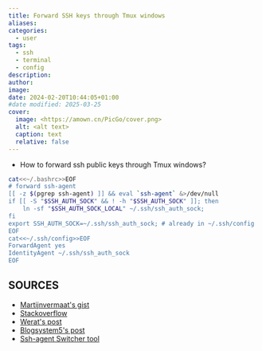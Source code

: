 ```yaml
---
title: Forward SSH keys through Tmux windows
aliases: 
categories:
  - user
tags:
  - ssh
  - terminal
  - config
description: 
author: 
image: 
date: 2024-02-20T10:44:05+01:00
#date modified: 2025-03-25
cover:
  image: <https://amown.cn/PicGo/cover.png>
  alt: <alt text>
  caption: text
  relative: false
---
```


* How to forward ssh public keys through Tmux windows?

```bash
cat<<~/.bashrc>>EOF
# forward ssh-agent
[[ -z $(pgrep ssh-agent) ]] && eval `ssh-agent` &>/dev/null
if [[ -S "$SSH_AUTH_SOCK" && ! -h "$SSH_AUTH_SOCK" ]]; then
    ln -sf "$SSH_AUTH_SOCK_LOCAL" ~/.ssh/ssh_auth_sock;
fi
export SSH_AUTH_SOCK=~/.ssh/ssh_auth_sock; # already in ~/.ssh/config
EOF
cat<<~/.ssh/config>>EOF
ForwardAgent yes
IdentityAgent ~/.ssh/ssh_auth_sock
EOF
```

## SOURCES

* [Martijnvermaat's gist](https://gist.github.com/martijnvermaat/8070533)
* [Stackoverflow](https://stackoverflow.com/questions/21378569/how-to-auto-update-ssh-agent-environment-variables-when-attaching-to-existing-tm)
* [Werat's post](https://werat.dev/blog/happy-ssh-agent-forwarding/)
* [Blogsystem5's post](https://blogsystem5.substack.com/p/ssh-agent-forwarding-and-tmux-done)
* [Ssh-agent Switcher tool](https://github.com/jmmv/ssh-agent-switcher/)
